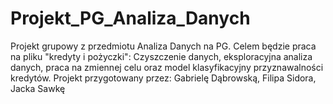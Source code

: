 # Projekt_PG_Analiza_Danych
Projekt grupowy z przedmiotu Analiza Danych na PG. Celem będzie praca na pliku "kredyty i pożyczki": Czyszczenie danych, eksploracyjna analiza danych, praca na zmiennej celu oraz model klasyfikacyjny przyznawalności kredytów.  Projekt przygotowany przez: Gabrielę Dąbrowską, Filipa Sidora, Jacka Sawkę

